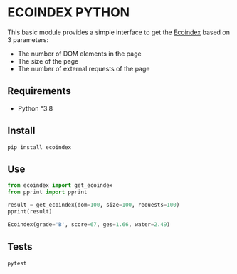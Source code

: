# ECOINDEX PYTHON

This basic module provides a simple interface to get the [Ecoindex](http://www.ecoindex.fr) based on 3 parameters:

- The number of DOM elements in the page
- The size of the page
- The number of external requests of the page

## Requirements

- Python ^3.8

## Install

```shell
pip install ecoindex
```

## Use

```python
from ecoindex import get_ecoindex
from pprint import pprint

result = get_ecoindex(dom=100, size=100, requests=100)
pprint(result)
```

```python
Ecoindex(grade='B', score=67, ges=1.66, water=2.49)
```

## Tests

```shell
pytest
```
